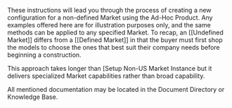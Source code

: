 These instructions will lead you through the process of creating a new configuration for a non-defined Market using the Ad-Hoc Product. Any examples offered here are for illustration purposes only, and the same methods can be applied to any specified Market. To recap, an [[Undefined Market]] differs from a [[Defined Market]] in that the buyer must first shop the models to choose the ones that best suit their company needs before beginning a construction. 

This approach takes longer than [Setup Non-US Market Instance but it delivers specialized Market capabilities rather than broad capability. 

All mentioned documentation may be located in the Document Directory or Knowledge Base.
